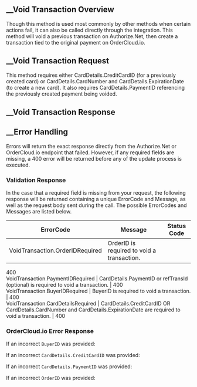

##  __Void Transaction Overview

Though this method is used most commonly by other methods when certain actions
fail, it can also be called directly through the integration. This method will
void a previous transaction on Authorize.Net, then create a transaction tied
to the original payment on OrderCloud.io.

##  __Void Transaction Request

This method requires either CardDetails.CreditCardID (for a previously created
card) or CardDetails.CardNumber and CardDetails.ExpirationDate (to create a
new card). It also requires CardDetails.PaymentID referencing the previously
created payment being voided.

##  __Void Transaction Response

##  __Error Handling

Errors will return the exact response directly from the Authorize.Net or
OrderCloud.io endpoint that failed. However, if any required fields are
missing, a 400 error will be returned before any of the update process is
executed.

### Validation Response

In the case that a required field is missing from your request, the following
response will be returned containing a unique ErrorCode and Message, as well
as the request body sent during the call. The possible ErrorCodes and Messages
are listed below.

ErrorCode | Message | Status Code  
---|---|---  
VoidTransaction.OrderIDRequired | OrderID is required to void a transaction. |
400  
VoidTransaction.PaymentIDRequired | CardDetails.PaymentID or refTransId
(optional) is required to void a transaction. | 400  
VoidTransaction.BuyerIDRequired | BuyerID is required to void a transaction. |
400  
VoidTransaction.CardDetailsRequired | CardDetails.CreditCardID OR
CardDetails.CardNumber and CardDetails.ExpirationDate are required to void a
transaction. | 400  
  
### OrderCloud.io Error Response

If an incorrect `BuyerID` was provided:

If an incorrect `CardDetails.CreditCardID` was provided:

If an incorrect `CardDetails.PaymentID` was provided:

If an incorrect `OrderID` was provided:


